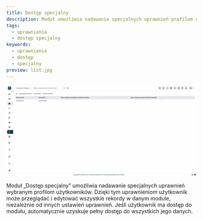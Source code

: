 ```yaml
---
title: Dostęp specjalny
description: Moduł umożliwia nadawanie specjalnych uprawnień profilom użytkowników.
tags:
  - uprawnienia
  - dostęp specjalny
keywords:
  - uprawnienia
  - dostęp
  - specjalny
preview: list.jpg
---
```


![list.jpg](list.jpg)

Moduł „Dostęp specjalny” umożliwia nadawanie specjalnych uprawnień wybranym profilom użytkowników. Dzięki tym uprawnieniom użytkownik może przeglądać i edytować wszystkie rekordy w danym module, niezależnie od innych ustawień uprawnień. Jeśli użytkownik ma dostęp do modułu, automatycznie uzyskuje pełny dostęp do wszystkich jego danych.
